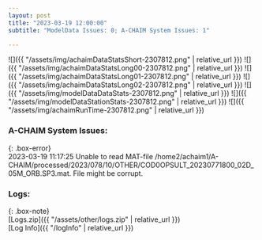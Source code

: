 ```yaml
---
layout: post
title: "2023-03-19 12:00:00"
subtitle: "ModelData Issues: 0; A-CHAIM System Issues: 1"

---
```


![]({{ "/assets/img/achaimDataStatsShort-2307812.png" | relative_url }})
![]({{ "/assets/img/achaimDataStatsLong00-2307812.png" | relative_url }})
![]({{ "/assets/img/achaimDataStatsLong01-2307812.png" | relative_url }})
![]({{ "/assets/img/achaimDataStatsLong02-2307812.png" | relative_url }})
![]({{ "/assets/img/modelDataDataStats-2307812.png" | relative_url }})
![]({{ "/assets/img/modelDataStationStats-2307812.png" | relative_url }})
![]({{ "/assets/img/achaimRunTime-2307812.png" | relative_url }})


### A-CHAIM System Issues:  
  
{: .box-error}  
2023-03-19 11:17:25 Unable to read MAT-file /home2/achaim1/A-CHAIM/processed/2023/078/10/OTHER/COD0OPSULT_20230771800_02D_05M_ORB.SP3.mat. File might be corrupt.  

### Logs:  
  
{: .box-note}  
[Logs.zip]({{ "/assets/other/logs.zip" | relative_url }})  
[Log Info]({{ "/logInfo" | relative_url }})  
